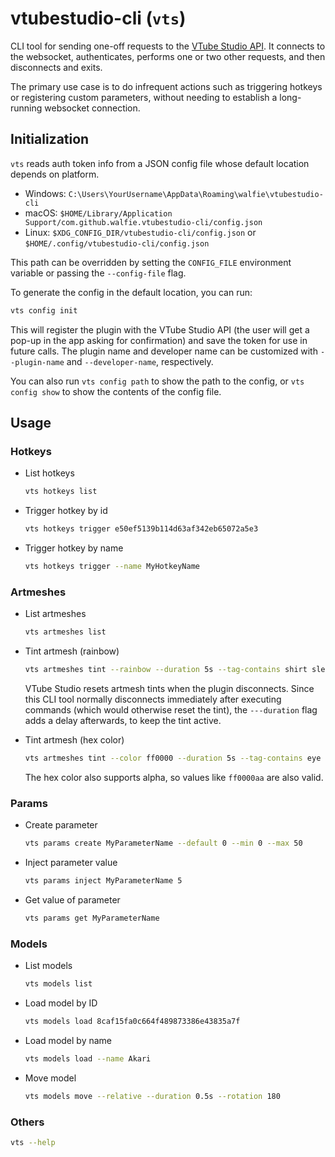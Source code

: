 # vtubestudio-cli (`vts`)

CLI tool for sending one-off requests to the [VTube Studio API]. It connects to
the websocket, authenticates, performs one or two other requests, and then
disconnects and exits.

The primary use case is to do infrequent actions such as triggering hotkeys or
registering custom parameters, without needing to establish a long-running
websocket connection.

[VTube Studio API]: https://github.com/DenchiSoft/VTubeStudio

## Initialization

`vts` reads auth token info from a JSON config file whose default location depends on platform.

* Windows: `C:\Users\YourUsername\AppData\Roaming\walfie\vtubestudio-cli`
* macOS: `$HOME/Library/Application Support/com.github.walfie.vtubestudio-cli/config.json`
* Linux: `$XDG_CONFIG_DIR/vtubestudio-cli/config.json` or `$HOME/.config/vtubestudio-cli/config.json`

This path can be overridden by setting the `CONFIG_FILE` environment variable
or passing the `--config-file` flag.

To generate the config in the default location, you can run:

```sh
vts config init
```

This will register the plugin with the VTube Studio API (the user will get a
pop-up in the app asking for confirmation) and save the token for use in future
calls. The plugin name and developer name can be customized with
`--plugin-name` and `--developer-name`, respectively.

You can also run `vts config path` to show the path to the config, or `vts
config show` to show the contents of the config file.

## Usage

### Hotkeys

* List hotkeys

    ```sh
    vts hotkeys list
    ```

* Trigger hotkey by id

    ```sh
    vts hotkeys trigger e50ef5139b114d63af342eb65072a5e3
    ```

* Trigger hotkey by name

    ```sh
    vts hotkeys trigger --name MyHotkeyName
    ```

### Artmeshes

* List artmeshes

    ```sh
    vts artmeshes list
    ```

* Tint artmesh (rainbow)

    ```sh
    vts artmeshes tint --rainbow --duration 5s --tag-contains shirt sleeves
    ```

    VTube Studio resets artmesh tints when the plugin disconnects. Since this
    CLI tool normally disconnects immediately after executing commands (which
    would otherwise reset the tint), the `---duration` flag adds a delay
    afterwards, to keep the tint active.

* Tint artmesh (hex color)

    ```sh
    vts artmeshes tint --color ff0000 --duration 5s --tag-contains eye
    ```

    The hex color also supports alpha, so values like `ff0000aa` are also valid.

### Params

* Create parameter

    ```sh
    vts params create MyParameterName --default 0 --min 0 --max 50
    ```

* Inject parameter value

    ```sh
    vts params inject MyParameterName 5
    ```

* Get value of parameter

    ```sh
    vts params get MyParameterName
    ```

### Models

* List models

    ```sh
    vts models list
    ```

* Load model by ID

    ```sh
    vts models load 8caf15fa0c664f489873386e43835a7f
    ```

* Load model by name

    ```sh
    vts models load --name Akari
    ```

* Move model

    ```sh
    vts models move --relative --duration 0.5s --rotation 180
    ```

### Others

```sh
vts --help
```

